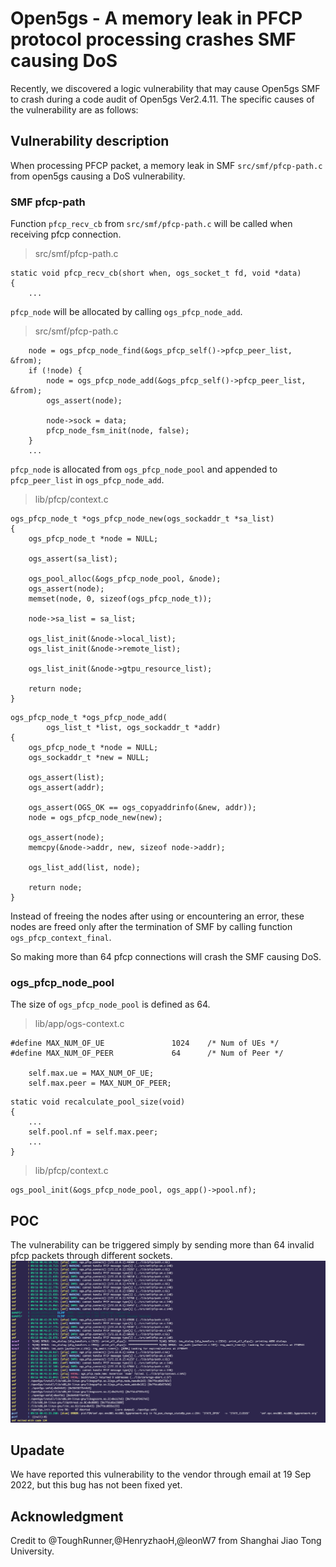 # Open5gs - A memory leak in PFCP protocol processing crashes SMF causing DoS
Recently, we discovered a logic vulnerability that may cause Open5gs SMF to crash during a code audit of Open5gs Ver2.4.11. 
The specific causes of the vulnerability are as follows:

## Vulnerability description
When processing PFCP packet, a memory leak in SMF `src/smf/pfcp-path.c` from open5gs causing a DoS vulnerability.
### SMF pfcp-path
Function `pfcp_recv_cb` from `src/smf/pfcp-path.c` will be called when receiving pfcp connection.

> src/smf/pfcp-path.c
```c=95
static void pfcp_recv_cb(short when, ogs_socket_t fd, void *data)
{
    ...
```
`pfcp_node` will be allocated by calling `ogs_pfcp_node_add`.

> src/smf/pfcp-path.c
```c=145
    node = ogs_pfcp_node_find(&ogs_pfcp_self()->pfcp_peer_list, &from);
    if (!node) {
        node = ogs_pfcp_node_add(&ogs_pfcp_self()->pfcp_peer_list, &from);
        ogs_assert(node);

        node->sock = data;
        pfcp_node_fsm_init(node, false);
    }
    ...
```

`pfcp_node` is allocated from `ogs_pfcp_node_pool` and appended to `pfcp_peer_list` in `ogs_pfcp_node_add`. 

> lib/pfcp/context.c

```c=635
ogs_pfcp_node_t *ogs_pfcp_node_new(ogs_sockaddr_t *sa_list)
{
    ogs_pfcp_node_t *node = NULL;

    ogs_assert(sa_list);

    ogs_pool_alloc(&ogs_pfcp_node_pool, &node);
    ogs_assert(node);
    memset(node, 0, sizeof(ogs_pfcp_node_t));

    node->sa_list = sa_list;

    ogs_list_init(&node->local_list);
    ogs_list_init(&node->remote_list);

    ogs_list_init(&node->gtpu_resource_list);

    return node;
}
```
```c=667
ogs_pfcp_node_t *ogs_pfcp_node_add(
        ogs_list_t *list, ogs_sockaddr_t *addr)
{
    ogs_pfcp_node_t *node = NULL;
    ogs_sockaddr_t *new = NULL;

    ogs_assert(list);
    ogs_assert(addr);

    ogs_assert(OGS_OK == ogs_copyaddrinfo(&new, addr));
    node = ogs_pfcp_node_new(new);

    ogs_assert(node);
    memcpy(&node->addr, new, sizeof node->addr);

    ogs_list_add(list, node);

    return node;
}
```

Instead of freeing the nodes after using or encountering an error, these nodes are freed only after the termination of SMF by calling function `ogs_pfcp_context_final`.

So making more than 64 pfcp connections will crash the SMF causing DoS.

### ogs_pfcp_node_pool

The size of `ogs_pfcp_node_pool` is defined as 64.

> lib/app/ogs-context.c
```c=175
#define MAX_NUM_OF_UE               1024    /* Num of UEs */
#define MAX_NUM_OF_PEER             64      /* Num of Peer */

    self.max.ue = MAX_NUM_OF_UE;
    self.max.peer = MAX_NUM_OF_PEER;
```
```c=65
static void recalculate_pool_size(void)
{
    ...
    self.pool.nf = self.max.peer;
    ...
}
```

> lib/pfcp/context.c
```c=51
ogs_pool_init(&ogs_pfcp_node_pool, ogs_app()->pool.nf);
```

## POC
The vulnerability can be triggered simply by sending more than 64 invalid pfcp packets through different sockets.
![](https://github.com/ToughRunner/Open5gs_bugreport4/blob/main/1.png)

## Upadate
We have reported this vulnerability to the vendor through email at 19 Sep 2022, but this bug has not been fixed yet.

## Acknowledgment
Credit to @ToughRunner,@HenryzhaoH,@leonW7 from Shanghai Jiao Tong University.
